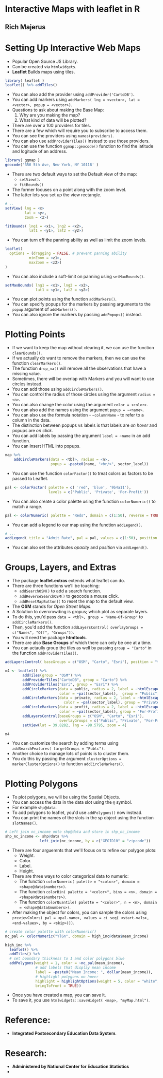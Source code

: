 # Interactive Maps with leaflet in R
## Rich Majerus

# Setting Up Interactive Web Maps
- Popular Open Source JS Library.
- Can be created via `htmlwidgets`.
- **Leaflet** Builds maps using tiles.
```r
library( leaflet )
leaflet() %>% addTiles()
```
- You can also add the provider using `addProvider('CartoDB')`.
- You can add markers using `addMarkers( lng = <vector>, lat = <vector>, popup = <vector>)`.
- Questions to ask about making the Base Map:
  1. Why are you making the map?
  2. What kind of data will be plotted?
- There are over a 100 providers for tiles.
- There are a few which will require you to subscribe to access them.
- You can see the providers using `names(providers)`.
- You can also use `addProviderTiles()` instead to use those providers.
- You can use the function `ggmap::geocode()` function to find the latitude and logitude of an address.
```r
library( ggmap )
geocode('350 5th Ave, New York, NY 10118' )
```
- There are two default ways to set the Default view of the map:
  * `setView()`.
  * `fitBounds()`
- The former focuses on a point along with the zoom level.
- The latter lets you set up the view rectangle.
```r
# ..
setView( lng = <x>
         lat = <y>,
         zoom = <z>)

fitBounds( lng1 = <x1>, lng2 = <x2>,
           lat1 = <y1>, lat2 = <y2>)
```
- You can turn off the panning ability as well as limit the zoom levels.
```r
leaflet(
  options = (dragging = FALSE, # prevent panning ability
           minZoom = <z1>,
           maxZoom = <z2>)
)
```
- You can also include a soft-limit on panning using `setMaxBounds()`.
```r
setMaxBounds( lng1 = <x1>, lng2 = <x2>,
              lat1 = <y1>, lat2 = <y2>)
```
- You can plot points using the function `addMarkers()`.
- You can specify popups for the markers by passing arguments to the `popup` argument of `addMarkers()`.
- You can also ignore the markers by passing `addPopups()` instead.


# Plotting Points
- If we want to keep the map without clearing it, we can use the function `clearBounds()`.
- If we actually do want to remove the markers, then we can use the function `clearMarkers()`.
- The function `drop_na()` will remove all the observations that have a missing value.
- Sometimes, there will be overlap with Markers and you will want to use circles instead.
- You can add those using `addCircleMarkers()`.
- You can control the radius of those circles using the argument `radius = <n>`.
- You can also change the color using the argument `color = <color>`.
- You can also add the names using the argument `popup = ~<name>`.
- You can also use the formula notation - `~columnName` - to refer to a column in the data.
- The distinction between popups vs labels is that labels are *on hover* and popups are *on click*.
- You can add labels by passing the argument `label = ~name` in an add function.
- You can insert HTML into popups.
```r
map %>%
    addCircleMarkers(data = <tbl>, radius = <n>,
                     popup = ~paste0(name, "<br/>", sector_label))

```
- You can use the function `colorFactor()` to treat colors as factors to be passed to Leaflet.
```r
pal <- colorFactor( palette = c( 'red', 'blue', '9b4a11'),
                    levels = c('Public', 'Private', 'For-Profit'))
```
- You can also create a color palette using the function `colorNumeric()` to match a range.
```r
pal <- colorNumeric( palette = "Reds", domain = c(1:50), reverse = TRUE)
```
- You can add a legend to our map using the function `addLegend()`.
```r
# ...
addLegend( title = "Admit Rate", pal = pal, values = c(1:50), position = "bottomright")
```
- You can also set the attributes *opacity* and *position* via `addLegend()`.

# Groups, Layers, and Extras
- The package **leaflet.extras** extends what leaflet can do.
- There are three functions we'll be touching:
  * `addSearchOSM()` to add a search function.
  * `addReverseSearchOSM()` to geocode a mouse click.
  * `addResetMapButton()` to reset the map to the default view.
- The **OSM** stands for *Open Street Maps*.
- A Solution to overcrowding is gropus; which plot as separate layers.
- To do this, you'd pass `data = <tbl>, group = "Name-Of-Group"` to `addCircleMarkers()`.
- Then, you'd add the function `addLayersControl( overlayGroups = c("Names", "Off", "Groups"))`.
- You will need the package **htmltools**.
- There are also **Base Groups** of which there can only be one at a time.
- You can actaully group the tiles as well by passing `group = "Carto"` in the function `addProviderTiles()`.
```r
addLayersControl( baseGroups = c("OSM", "Carto", "Esri"), position = "topleft")
```
```r
m4 <- leaflet() %>%
        addTiles(group = "OSM") %>%
        addProviderTiles("CartoDB", group = "Carto") %>%
        addProviderTiles("Esri", group = "Esri") %>%
        addCircleMarkers(data = public, radius = 2, label = ~htmlEscape(name),
                         color = ~pal(sector_label),  group = "Public") %>%
        addCircleMarkers(data = private, radius = 2, label = ~htmlEscape(name),
                           color = ~pal(sector_label), group = "Private")  %>%
        addCircleMarkers(data = profit, radius = 2, label = ~htmlEscape(name),
                         color = ~pal(sector_label), group = "For-Profit")  %>%
        addLayersControl(baseGroups = c("OSM", "Carto", "Esri"),
                         overlayGroups = c("Public", "Private", "For-Profit")) %>%
        setView(lat = 39.8282, lng = -98.5795, zoom = 4)

m4
```
- You can customize the search by adding terms using `addSearchFeatures( targetGroups = "Publc")`.
- Another choice to manage lots of points is to cluster them.
- You do this by passing the argument `clusterOptions = markerClusterOptions()` to function `addCircleMarkers()`.


# Plotting Polygons
- To plot polygons, we will be using the Spatial Objects.
- You can access the data in the data slot using the `@` symbol.
- For example `shp@data`.
- To add polygons to leaflet, you'd use `addPolygons()` now instead.
- You can print the names of the slots in the sp object using the function `slotNames()`.
```r
# Left join nc_income onto shp@data and store in shp_nc_income
shp_nc_income <- shp@data %>%
                left_join(nc_income, by = c("GEOID10" = "zipcode"))
```
- There are four arguemnts that we'll focus on to refine our polygon plots:
  * Weight.
  * Color.
  * Label.
  * Height.
- There are three ways to color categorical data to numeric:
  * The function `colorNumeric( palette = "<color>", domain = <shape@data$numbers>)`.
  * The function `colorBin( palette = "<color>", bins = <n>, domain = <shape@data$numbers>)`.
  * The function `colorQuantile( palette = "<color>", n = <n>, domain = <shape@data$numbers>)`.
- After making the object for colors, you can sample the colors using `previewColors( pal = <pal-name>, values = c( seq( <start-vals>, <end-values>, by = <skip>)))`.
```r
# create color palette with colorNumeric()
nc_pal <- colorNumeric("YlGn", domain = high_inc@data$mean_income)

high_inc %>%
  leaflet() %>%
  addTiles() %>%
  # set boundary thickness to 1 and color polygons blue
  addPolygons(weight = 1, color = ~nc_pal(mean_income),
              # add labels that display mean income
              label = ~paste0("Mean Income: ", dollar(mean_income)),
              # highlight polygons on hover
              highlight = highlightOptions(weight = 5, color = "white",
              bringToFront = TRUE))
```
- Once you have created a map, you can save it.
- To save it, you use `htmlwidgets::saveWidget( <map>, "myMap.html")`.


# Reference:
- **Integrated Postsecondary Education Data System**.

# Research:
- **Administered by National Center for Education Statistics**
-
